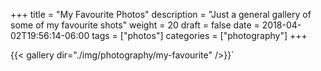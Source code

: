 +++
title = "My Favourite Photos"
description = "Just a general gallery of some of my favourite shots"
weight = 20
draft = false
date = 2018-04-02T19:56:14-06:00
tags = ["photos"]
categories = ["photography"]
+++

{{< gallery dir="./img/photography/my-favourite" />}}`
